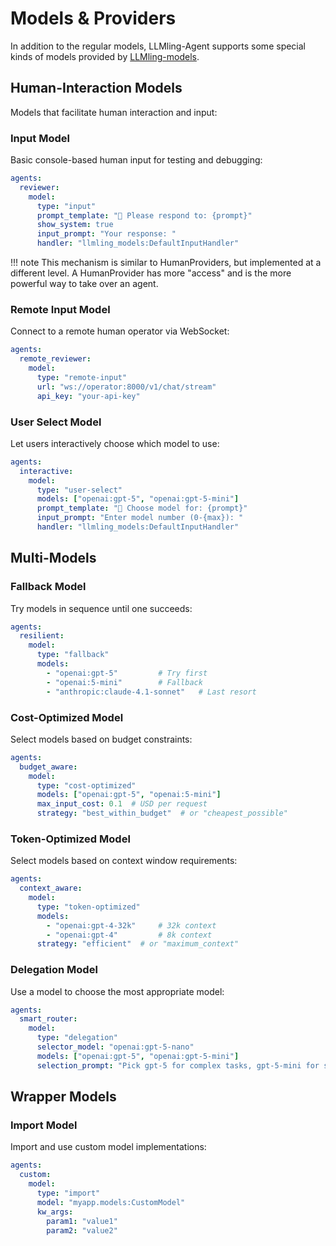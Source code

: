 # Models & Providers


In addition to the regular models, LLMling-Agent supports some special kinds of models
provided by [LLMling-models](https://github.com/phil65/LLMling-models).


## Human-Interaction Models
Models that facilitate human interaction and input:

### Input Model
Basic console-based human input for testing and debugging:
```yaml
agents:
  reviewer:
    model:
      type: "input"
      prompt_template: "👤 Please respond to: {prompt}"
      show_system: true
      input_prompt: "Your response: "
      handler: "llmling_models:DefaultInputHandler"
```
!!! note
    This mechanism is similar to HumanProviders, but implemented at a different level.
    A HumanProvider has more "access" and is the more powerful way to take over an agent.

### Remote Input Model
Connect to a remote human operator via WebSocket:
```yaml
agents:
  remote_reviewer:
    model:
      type: "remote-input"
      url: "ws://operator:8000/v1/chat/stream"
      api_key: "your-api-key"
```

### User Select Model
Let users interactively choose which model to use:
```yaml
agents:
  interactive:
    model:
      type: "user-select"
      models: ["openai:gpt-5", "openai:gpt-5-mini"]
      prompt_template: "🤖 Choose model for: {prompt}"
      input_prompt: "Enter model number (0-{max}): "
      handler: "llmling_models:DefaultInputHandler"
```

## Multi-Models

### Fallback Model
Try models in sequence until one succeeds:
```yaml
agents:
  resilient:
    model:
      type: "fallback"
      models:
        - "openai:gpt-5"         # Try first
        - "openai:5-mini"        # Fallback
        - "anthropic:claude-4.1-sonnet"   # Last resort
```

### Cost-Optimized Model
Select models based on budget constraints:
```yaml
agents:
  budget_aware:
    model:
      type: "cost-optimized"
      models: ["openai:gpt-5", "openai:5-mini"]
      max_input_cost: 0.1  # USD per request
      strategy: "best_within_budget"  # or "cheapest_possible"
```

### Token-Optimized Model
Select models based on context window requirements:
```yaml
agents:
  context_aware:
    model:
      type: "token-optimized"
      models:
        - "openai:gpt-4-32k"     # 32k context
        - "openai:gpt-4"         # 8k context
      strategy: "efficient"  # or "maximum_context"
```

### Delegation Model
Use a model to choose the most appropriate model:
```yaml
agents:
  smart_router:
    model:
      type: "delegation"
      selector_model: "openai:gpt-5-nano"
      models: ["openai:gpt-5", "openai:gpt-5-mini"]
      selection_prompt: "Pick gpt-5 for complex tasks, gpt-5-mini for simple queries."
```

## Wrapper Models


### Import Model
Import and use custom model implementations:
```yaml
agents:
  custom:
    model:
      type: "import"
      model: "myapp.models:CustomModel"
      kw_args:
        param1: "value1"
        param2: "value2"
```
